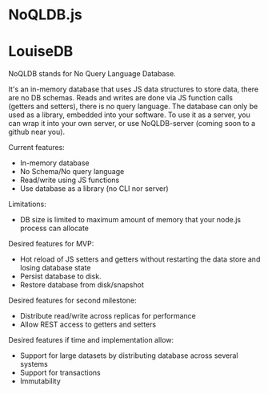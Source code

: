 # NoQLDB.js
# LouiseDB

NoQLDB stands for No Query Language Database.

It's an in-memory database that uses JS data structures to store data, there are no DB schemas.
Reads and writes are done via JS function calls (getters and setters), there is no query language.
The database can only be used as a library, embedded into your software. To use it as a server, you can wrap it
into your own server, or use NoQLDB-server (coming soon to a github near you).

Current features:
- In-memory database
- No Schema/No query language
- Read/write using JS functions
- Use database as a library (no CLI nor server)

Limitations:
- DB size is limited to maximum amount of memory that your node.js process can allocate

Desired features for MVP:
- Hot reload of JS setters and getters without restarting the data store and losing database state
- Persist database to disk.
- Restore database from disk/snapshot

Desired features for second milestone:
- Distribute read/write across replicas for performance
- Allow REST access to getters and setters

Desired features if time and implementation allow:
- Support for large datasets by distributing database across several systems
- Support for transactions
- Immutability